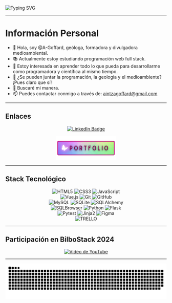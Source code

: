 ![Typing SVG](https://readme-typing-svg.herokuapp.com/?color=800080&size=35&center=true&vCenter=true&width=1000&lines=Siempre+Aprendiendo;Ongi+Etorri;Bienvenid@s)

---

# Información Personal

- 👋 Hola, soy @A-Goffard, geóloga, formadora y divulgadora medioambiental.
- 📚​ Actualmente estoy estudiando programación web full stack.
- 👀 Estoy interesada en aprender todo lo que pueda para desarrollarme como programadora y científica al mismo tiempo.
- 🌱 ¿Se pueden juntar la programación, la geología y el medioambiente? ¡Pues claro que sí!
- 💞️ Buscaré mi manera.
- 📫 Puedes contactar conmigo a través de: aintzagoffard@gmail.com

---

## Enlaces

<p align="center">
  <a href="https://www.linkedin.com/in/aintzane-goffard-sevillano/" target="_blank">
    <img src="https://img.shields.io/badge/-LinkedIn-800080?style=for-the-badge&logo=linkedin&logoColor=white" alt="LinkedIn Badge" />
  </a>
</p>

<p align="center">
  <a href="https://a-goffard-portfolio.netlify.app/" target="_blank">
    <img src="https://github.com/A-Goffard/imagenes-simbolos/blob/main/imagenes%20simbolos/portfolioa.png" alt="Portfolio" height="75">
  </a>
</p>



---
 ## Stack Tecnológico

<p align="center">
  <img src="https://img.shields.io/badge/-HTML5-E34F26?style=for-the-badge&logo=html5&logoColor=white" alt="HTML5" />
  <img src="https://img.shields.io/badge/-CSS3-1572B6?style=for-the-badge&logo=css3&logoColor=white" alt="CSS3" />
  <img src="https://img.shields.io/badge/-JavaScript-F7DF1E?style=for-the-badge&logo=javascript&logoColor=black" alt="JavaScript" />
  <br />
  <img src="https://img.shields.io/badge/-Vue.js-4FC08D?style=for-the-badge&logo=vue.js&logoColor=white" alt="Vue.js" />
  <img src="https://img.shields.io/badge/-Git-F05032?style=for-the-badge&logo=git&logoColor=white" alt="Git" />
  <img src="https://img.shields.io/badge/-GitHub-181717?style=for-the-badge&logo=github&logoColor=white" alt="GitHub" />
  <br />
  <img src="https://img.shields.io/badge/-MySQL-4479A1?style=for-the-badge&logo=mysql&logoColor=white" alt="MySQL" />
  <img src="https://img.shields.io/badge/-SQLite-003B57?style=for-the-badge&logo=sqlite&logoColor=white" alt="SQLite" />
  <img src="https://img.shields.io/badge/-SQLAlchemy-FCA121?style=for-the-badge&logo=sqlalchemy&logoColor=white" alt="SQLAlchemy" />
  <br />
  <img src="https://img.shields.io/badge/-SQLBrowser-00AEFF?style=for-the-badge&logo=sqlite&logoColor=white" alt="SQLBrowser" />
  <img src="https://img.shields.io/badge/-Python-3776AB?style=for-the-badge&logo=python&logoColor=white" alt="Python" />
  <img src="https://img.shields.io/badge/-Flask-000000?style=for-the-badge&logo=flask&logoColor=white" alt="Flask" />
  <br />
  <img src="https://img.shields.io/badge/-Pytest-0A9EDC?style=for-the-badge&logo=pytest&logoColor=white" alt="Pytest" />
  <img src="https://img.shields.io/badge/-Jinja2-B41717?style=for-the-badge&logo=jinja&logoColor=white" alt="Jinja2" />
  <img src="https://img.shields.io/badge/-Figma-F24E1E?style=for-the-badge&logo=figma&logoColor=white" alt="Figma" />
  <br />
  <img src="https://camo.githubusercontent.com/c1ae794b8062fe71b7cb4cfd7181f6ac5748067a1b4de89cacf6632ada810d3d/68747470733a2f2f696d672e736869656c64732e696f2f62616467652f5472656c6c6f2d3030353243433f7374796c653d666f722d7468652d6261646765266c6f676f3d7472656c6c6f266c6f676f436f6c6f723d7768697465" alt="TRELLO" style="max-width:100%;">
</p>


---

## Participación en BilboStack 2024

<p align="center">
  <a href="https://www.youtube.com/watch?v=YvbhfPTLMoA">
    <img src="https://img.youtube.com/vi/YvbhfPTLMoA/0.jpg" alt="Video de YouTube" />
  </a>
</p>

---

<p align="center">
  <img src="https://github.com/Platane/snk/raw/output/github-contribution-grid-snake.svg" alt="Snake animation" />
</p>
 <!-------------------------------------------------------------------------------------------------------------------------------------------------------->
<!---
A-Goffard/A-Goffard is a ✨ special ✨ repository because its `README.md` (this file) appears on your GitHub profile.
You can click the Preview link to take a look at your changes.
--->
